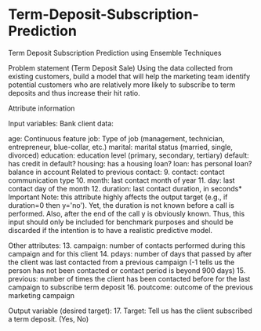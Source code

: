 # Term-Deposit-Subscription-Prediction
Term Deposit Subscription Prediction using Ensemble Techniques 

Problem statement (Term Deposit Sale) Using the data collected from existing customers, build a model that will help the marketing team identify potential customers who are relatively more likely to subscribe to term deposits and thus increase their hit ratio.

Attribute information

Input variables: Bank client data:

age: Continuous feature
job: Type of job (management, technician, entrepreneur, blue-collar, etc.)
marital: marital status (married, single, divorced)
education: education level (primary, secondary, tertiary)
default: has credit in default?
housing: has a housing loan?
loan: has personal loan?
balance in account
Related to previous contact: 9. contact: contact communication type 10. month: last contact month of year 11. day: last contact day of the month 12. duration: last contact duration, in seconds* Important Note: this attribute highly affects the output target (e.g., if duration=0 then y='no'). Yet, the duration is not known before a call is performed. Also, after the end of the call y is obviously known. Thus, this input should only be included for benchmark purposes and should be discarded if the intention is to have a realistic predictive model.

Other attributes: 13. campaign: number of contacts performed during this campaign and for this client 14. pdays: number of days that passed by after the client was last contacted from a previous campaign (-1 tells us the person has not been contacted or contact period is beyond 900 days) 15. previous: number of times the client has been contacted before for the last campaign to subscribe term deposit 16. poutcome: outcome of the previous marketing campaign

Output variable (desired target): 17. Target: Tell us has the client subscribed a term deposit. (Yes, No)
